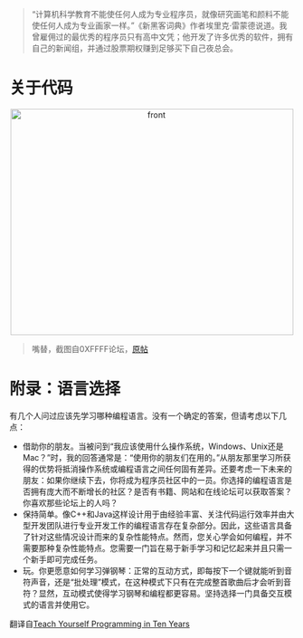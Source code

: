 > “计算机科学教育不能使任何人成为专业程序员，就像研究画笔和颜料不能使任何人成为专业画家一样。”《新黑客词典》作者埃里克·雷蒙德说道。我曾雇佣过的最优秀的程序员只有高中文凭；他开发了许多优秀的软件，拥有自己的新闻组，并通过股票期权赚到足够买下自己夜总会。

# 关于代码

<div align="center">
    <img src="https://github.com/bjut-swift/BJUT-Helper/blob/master/docs/img/AI%3FCS!.png?raw=true" alt = "front" width="500" height="400">
</div>

> 嘴替，截图自0XFFFF论坛，[原帖](https://0xffff.one/d/329-xiao-bai-guan-yu-ren-zhi-de-yi-xie/3)

# 附录：语言选择

有几个人问过应该先学习哪种编程语言。没有一个确定的答案，但请考虑以下几点：
- 借助你的朋友。当被问到“我应该使用什么操作系统，Windows、Unix还是Mac？”时，我的回答通常是：“使用你的朋友们在用的。”从朋友那里学习所获得的优势将抵消操作系统或编程语言之间任何固有差异。还要考虑一下未来的朋友：如果你继续下去，你将成为程序员社区中的一员。你选择的编程语言是否拥有庞大而不断增长的社区？是否有书籍、网站和在线论坛可以获取答案？你喜欢那些论坛上的人吗？
- 保持简单。像C++和Java这样设计用于由经验丰富、关注代码运行效率并由大型开发团队进行专业开发工作的编程语言存在复杂部分。因此，这些语言具备了针对这些情况设计而来的复杂性能特点。然而，您关心学会如何编程，并不需要那种复杂性能特点。您需要一门旨在易于新手学习和记忆起来并且只需一个新手即可完成任务。
- 玩。你更愿意如何学习弹钢琴：正常的互动方式，即每按下一个键就能听到音符声音，还是“批处理”模式，在这种模式下只有在完成整首歌曲后才会听到音符？显然，互动模式使得学习钢琴和编程都更容易。坚持选择一门具备交互模式的语言并使用它。

翻译自[Teach Yourself Programming in Ten Years](https://norvig.com/21-days.html)